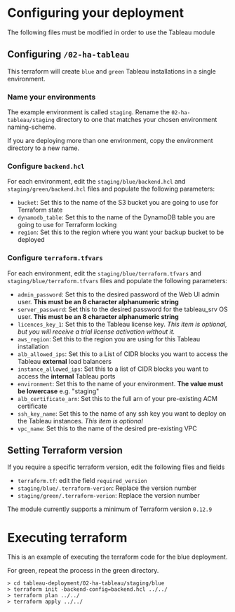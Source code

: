 # Configuring your deployment
The following files must be modified in order to use the Tableau module

## Configuring `/02-ha-tableau`
This terraform will create `blue` and `green` Tableau installations in a single environment.

### Name your environments
The example environment is called `staging`. Rename the `02-ha-tableau/staging` directory to one that matches your chosen environment naming-scheme.

If you are deploying more than one environment, copy the environment directory to a new name.

### Configure `backend.hcl`
For each environment, edit the `staging/blue/backend.hcl` and `staging/green/backend.hcl` files and populate the following parameters:

- `bucket`: Set this to the name of the S3 bucket you are going to use for Terraform state
- `dynamodb_table`: Set this to the name of the DynamoDB table you are going to use for Terraform locking
- `region`: Set this to the region where you want your backup bucket to be deployed

### Configure `terraform.tfvars`
For each environment, edit the `staging/blue/terraform.tfvars` and `staging/blue/terraform.tfvars` files and populate the following parameters:

- `admin_password`: Set this to the desired password of the Web UI admin user. **This must be an 8 character alphanumeric string**
- `server_password`: Set this to the desired password for the tableau_srv OS user. **This must be an 8 character alphanumeric string**
- `licences_key_1`:  Set this to the Tableau license key. *This item is optional, but you will receive a trial license activation without it.*
- `aws_region`: Set this to the region you are using for this Tableau installation
- `alb_allowed_ips`: Set this to a List of CIDR blocks you want to access the Tableau **external** load balancers
- `instance_allowed_ips`: Set this to a list of CIDR blocks you want to access the **internal** Tableau ports
- `environment`: Set this to the name of your environment. **The value must be lowercase** e.g. "staging"
- `alb_certificate_arn`: Set this to the full arn of your pre-existing ACM certificate
- `ssh_key_name`: Set this to the name of any ssh key you want to deploy on the Tableau instances. *This item is optional*
- `vpc_name`: Set this to the name of the desired pre-existing VPC

## Setting Terraform version
If you require a specific terraform version, edit the following files and fields
- `terraform.tf`: edit the field `required_version`
- `staging/blue/.terraform-verion`: Replace the version number
- `staging/green/.terraform-verion`: Replace the version number

The module currently supports a minimum of Terraform version `0.12.9`

# Executing terraform
This is an example of executing the terraform code for the blue deployment.

For green, repeat the process in the green directory.

```shell
> cd tableau-deployment/02-ha-tableau/staging/blue
> terraform init -backend-config=backend.hcl ../../
> terraform plan ../../
> terraform apply ../../
```

